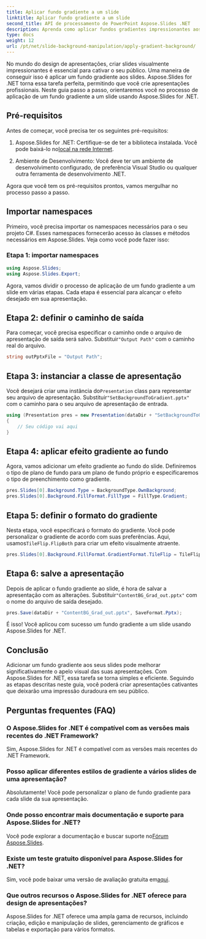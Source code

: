 ```yaml
---
title: Aplicar fundo gradiente a um slide
linktitle: Aplicar fundo gradiente a um slide
second_title: API de processamento de PowerPoint Aspose.Slides .NET
description: Aprenda como aplicar fundos gradientes impressionantes aos seus slides do PowerPoint usando Aspose.Slides for .NET. Eleve suas apresentações!
type: docs
weight: 12
url: /pt/net/slide-background-manipulation/apply-gradient-background/
---
```


No mundo do design de apresentações, criar slides visualmente impressionantes é essencial para cativar o seu público. Uma maneira de conseguir isso é aplicar um fundo gradiente aos slides. Aspose.Slides for .NET torna essa tarefa perfeita, permitindo que você crie apresentações profissionais. Neste guia passo a passo, orientaremos você no processo de aplicação de um fundo gradiente a um slide usando Aspose.Slides for .NET.

## Pré-requisitos

Antes de começar, você precisa ter os seguintes pré-requisitos:

1.  Aspose.Slides for .NET: Certifique-se de ter a biblioteca instalada. Você pode baixá-lo no[local na rede Internet](https://releases.aspose.com/slides/net/).

2. Ambiente de Desenvolvimento: Você deve ter um ambiente de desenvolvimento configurado, de preferência Visual Studio ou qualquer outra ferramenta de desenvolvimento .NET.

Agora que você tem os pré-requisitos prontos, vamos mergulhar no processo passo a passo.

## Importar namespaces

Primeiro, você precisa importar os namespaces necessários para o seu projeto C#. Esses namespaces fornecerão acesso às classes e métodos necessários em Aspose.Slides. Veja como você pode fazer isso:

### Etapa 1: importar namespaces

```csharp
using Aspose.Slides;
using Aspose.Slides.Export;
```

Agora, vamos dividir o processo de aplicação de um fundo gradiente a um slide em várias etapas. Cada etapa é essencial para alcançar o efeito desejado em sua apresentação.

## Etapa 2: definir o caminho de saída

 Para começar, você precisa especificar o caminho onde o arquivo de apresentação de saída será salvo. Substituir`"Output Path"` com o caminho real do arquivo.

```csharp
string outPptxFile = "Output Path";
```

## Etapa 3: instanciar a classe de apresentação

 Você desejará criar uma instância do`Presentation` class para representar seu arquivo de apresentação. Substituir`"SetBackgroundToGradient.pptx"` com o caminho para o seu arquivo de apresentação de entrada.

```csharp
using (Presentation pres = new Presentation(dataDir + "SetBackgroundToGradient.pptx"))
{
    // Seu código vai aqui
}
```

## Etapa 4: aplicar efeito gradiente ao fundo

Agora, vamos adicionar um efeito gradiente ao fundo do slide. Definiremos o tipo de plano de fundo para um plano de fundo próprio e especificaremos o tipo de preenchimento como gradiente.

```csharp
pres.Slides[0].Background.Type = BackgroundType.OwnBackground;
pres.Slides[0].Background.FillFormat.FillType = FillType.Gradient;
```

## Etapa 5: definir o formato do gradiente

Nesta etapa, você especificará o formato do gradiente. Você pode personalizar o gradiente de acordo com suas preferências. Aqui, usamos`TileFlip.FlipBoth` para criar um efeito visualmente atraente.

```csharp
pres.Slides[0].Background.FillFormat.GradientFormat.TileFlip = TileFlip.FlipBoth;
```

## Etapa 6: salve a apresentação

 Depois de aplicar o fundo gradiente ao slide, é hora de salvar a apresentação com as alterações. Substituir`"ContentBG_Grad_out.pptx"` com o nome do arquivo de saída desejado.

```csharp
pres.Save(dataDir + "ContentBG_Grad_out.pptx", SaveFormat.Pptx);
```

É isso! Você aplicou com sucesso um fundo gradiente a um slide usando Aspose.Slides for .NET.

## Conclusão

Adicionar um fundo gradiente aos seus slides pode melhorar significativamente o apelo visual das suas apresentações. Com Aspose.Slides for .NET, essa tarefa se torna simples e eficiente. Seguindo as etapas descritas neste guia, você poderá criar apresentações cativantes que deixarão uma impressão duradoura em seu público.

## Perguntas frequentes (FAQ)

### O Aspose.Slides for .NET é compatível com as versões mais recentes do .NET Framework?
Sim, Aspose.Slides for .NET é compatível com as versões mais recentes do .NET Framework.

### Posso aplicar diferentes estilos de gradiente a vários slides de uma apresentação?
Absolutamente! Você pode personalizar o plano de fundo gradiente para cada slide da sua apresentação.

### Onde posso encontrar mais documentação e suporte para Aspose.Slides for .NET?
 Você pode explorar a documentação e buscar suporte no[Fórum Aspose.Slides](https://forum.aspose.com/).

### Existe um teste gratuito disponível para Aspose.Slides for .NET?
 Sim, você pode baixar uma versão de avaliação gratuita em[aqui](https://releases.aspose.com/).

### Que outros recursos o Aspose.Slides for .NET oferece para design de apresentações?
Aspose.Slides for .NET oferece uma ampla gama de recursos, incluindo criação, edição e manipulação de slides, gerenciamento de gráficos e tabelas e exportação para vários formatos.

